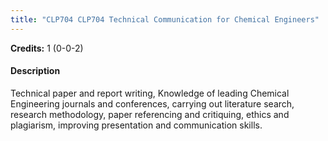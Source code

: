 ```yaml
---
title: "CLP704 CLP704 Technical Communication for Chemical Engineers"
---
```

**Credits:** 1 (0-0-2)

#### Description
Technical paper and report writing, Knowledge of leading Chemical Engineering journals and conferences, carrying out literature search, research methodology, paper referencing and critiquing, ethics and plagiarism, improving presentation and communication skills.